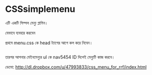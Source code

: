 CSSsimplemenu
=============


এটি একটি সিম্পল মেন্যু প্লাগিন। 

যেভাবে ব্যবহার করবেন

প্রথমে menu.css কে head ট্যাগের আগে কল করে নিবেন। 

<pre><code><link rel="stylesheet" type="text/css" href="css/menu.css"/></code></pre>

তারপর আপনার মেইনমেন্যুর ul কে nav5454 ID দিলেই মেন্যুটি কাজ করবে। 



ডেমো: http://dl.dropbox.com/u/47993833/css_menu_for_rrf/index.html
